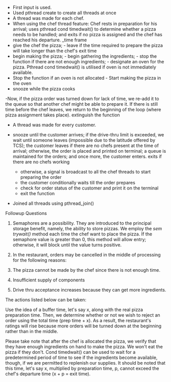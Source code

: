 - First input is used.
- Used pthread create to create all threads at once 
- A thread was made for each chef.
- When using the chef thread feature:
  Chef rests in preparation for his arrival; uses pthread cond timedwait() to determine whether a pizza needs to be handled; and exits if no pizza is assigned and the chef has reached his departure.
  _time frame
- give the chef the pizza; - leave if the time required to prepare the pizza will take longer than the chef's exit time
- begin making the pizza; - begin gathering the ingredients; - stop the function if there are not enough ingredients; - designate an oven for the pizza. Pthread cond timedwait() is utilised if oven is not immediately available.
- Stop the function if an oven is not allocated - Start making the pizza in the oven
- snooze while the pizza cooks

-Now, if the pizza order was turned down for lack of time, we re-add it to the queue so that another chef might be able to prepare it. If there is still time before the chef leaves, we return to the beginning of the loop (where pizza assignment takes place).
extinguish the function

- A thread was made for every customer.
- snooze until the customer arrives; if the drive-thru limit is exceeded, we wait until someone leaves (impossible due to the latitude offered by TCS); the customer leaves if there are no chefs present at the time of arrival; otherwise, the order is placed and printed on terminal; a queue is maintained for the orders; and once more, the customer enters.
  exits if there are no chefs working
  - otherwise, a signal is broadcast to all the chef threads to start preparing the order
  - the customer conditionally waits till the order prepares
  - check for order status of the customer and print it on the terminal
  - exit the function

- Joined all threads using pthread_join()

Followup Questions

1. Semaphores are a possibility. They are introduced to the principal storage benefit, namely, the ability to store pizzas. We employ the *sem trywait()* method each time the chef want to place the pizza. If the semaphore value is greater than 0, this method will allow entry; otherwise, it will block until the value turns positive.

2. In the restaurant, orders may be cancelled in the middle of processing for the following reasons:
3. The pizza cannot be made by the chef since there is not enough time.
4. Insufficient supply of components

5. Drive thru acceptance increases because they can get more ingredients.

The actions listed below can be taken:

Use the idea of a buffer time, let's say x, along with the real pizza preparation time. Then, we determine whether or not we wish to reject an order using the total time (prep time + x). As a result, the restaurant's ratings will rise because more orders will be turned down at the beginning rather than in the middle.

Please take note that after the chef is allocated the pizza, we verify that they have enough ingredients on hand to make the pizza.
We won't eat the pizza if they don't.
Cond timedwait() can be used to wait for a predetermined period of time to see if the ingredients become available, though, if we are permitted to replenish our supplies.
It should be noted that this time, let's say x, multiplied by preparation time, p, cannot exceed the chef's departure time (x + p = exit time). 
